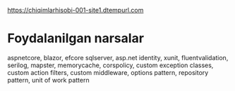 https://chiqimlarhisobi-001-site1.dtempurl.com
# Foydalanilgan narsalar

aspnetcore, 
blazor,
efcore
sqlserver,
asp.net identity,
xunit,
fluentvalidation,
serilog,
mapster,
memorycache,
corspolicy,
custom exception classes,
custom action filters,
custom middleware,
options pattern,
repository pattern,
unit of work pattern






